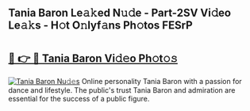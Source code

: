 ## Tania Baron Le𝚊𝚔ed N𝚞𝚍e - Part-2SV Vi𝚍eo Le𝚊𝚔s - H𝚘t O𝚗lyf𝚊ns Ph𝚘tos FESrP

# <h2><a href="http://hf3ovij.feru.top/?c=Tania+Baron">🔗 👉 🔴 Tania Baron Vi𝚍𝚎o Ph𝚘t𝚘𝚜</a></h2>

[![Tania Baron Nu𝚍𝚎s](https://i.imgur.com/0TWrTi3.gif)](http://hf3ovij.feru.top/?c=Tania+Baron)
Online personality Tania Baron with a passion for dance and lifestyle. The public's trust Tania Baron and admiration are essential for the success of a public figure. 
